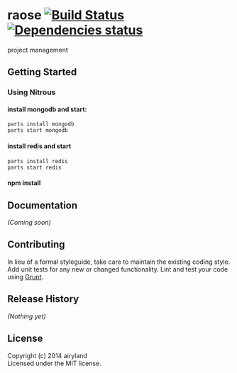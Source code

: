 # raose [![Build Status](https://secure.travis-ci.org/airyland/raose.png?branch=master)](http://travis-ci.org/airyland/raose)  [![Dependencies status](https://david-dm.org/airyland/raose.png)](https://david-dm.org/airyland/raose)

project management

## Getting Started

### Using Nitrous

#### install mongodb and start: 
 
    parts install mongodb
    parts start mongodb
    
#### install redis and start
  
    parts install redis
    parts start redis
  
#### npm install
  
## Documentation
_(Coming soon)_

## Contributing
In lieu of a formal styleguide, take care to maintain the existing coding style. Add unit tests for any new or changed functionality. Lint and test your code using [Grunt](http://gruntjs.com/).

## Release History
_(Nothing yet)_

## License
Copyright (c) 2014 airyland  
Licensed under the MIT license.
